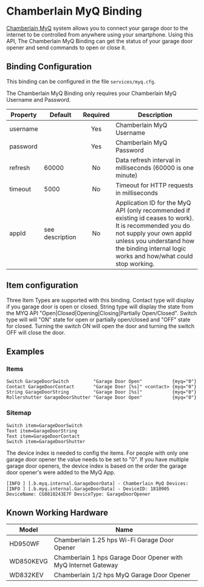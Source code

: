 # Chamberlain MyQ Binding

[Chamberlain MyQ](http://www.chamberlain.com/smartphone-control-products/myq-smartphone-control) system allows you to connect your garage door to the internet to be controlled from anywhere using your smartphone. Using this API, The Chamberlain MyQ Binding can get the status of your garage door opener and send commands to open or close it.

## Binding Configuration

This binding can be configured in the file `services/myq.cfg`.

The Chamberlain MyQ Binding only requires your Chamberlain MyQ Username and Password.

| Property | Default | Required | Description |
|----------|---------|:--------:|-------------|
| username |         |   Yes    | Chamberlain MyQ Username |
| password |         |   Yes    | Chamberlain MyQ Password |
| refresh  | 60000   |   No     | Data refresh interval in milliseconds (60000 is one minute) |
| timeout  | 5000    |   No     | Timeout for HTTP requests in milliseconds |
| appId    | see description | No | Application ID for the MyQ API (only recommended if existing id ceases to work). It is recommended you do not supply your own appId unless you understand how the binding internal logic works and how/what could stop working. | 

## Item configuration

Three Item Types are supported with this binding. Contact type will display if you garage door is open or closed. String type will display the state from the MYQ API "Open|Closed|Opening|Closing|Partially Open/Closed". Switch type will will  "ON" state for open or partially open/closed  and "OFF" state for closed. Turning the switch ON will open the door and turning the switch OFF will close the door.

## Examples

### Items

```
Switch GarageDoorSwitch         "Garage Door Open"           {myq="0"}
Contact GarageDoorContact       "Garage Door [%s]" <contact> {myq="0"}
String GarageDoorString         "Garage Door [%s]"           {myq="0"}
Rollershutter GarageDoorShutter "Garage Door Open"           {myq="0"}
```

### Sitemap

```
Switch item=GarageDoorSwitch
Text item=GarageDoorString
Text item=GarageDoorContact
Switch item=GarageDoorShutter
```

The device index is needed to config the items. For people with only one garage door opener the value needs to be set to "0". If you have multiple garage door openers, the device index is based on the order the garage door opener's were added to the MyQ App. 

```
[INFO ] [.b.myq.internal.GarageDoorData] - Chamberlain MyQ Devices:
[INFO ] [.b.myq.internal.GarageDoorData] - DeviceID: 1810905 DeviceName: CG0810243E7F DeviceType: GarageDoorOpener 
```

## Known Working Hardware

| Model     | Name |
|-----------|------|
| HD950WF   | Chamberlain 1.25 hps Wi-Fi Garage Door Opener |
| WD850KEVG | Chamberlain 1 hps Garage Door Opener with MyQ Internet Gateway |
| WD832KEV  | Chamberlain 1/2 hps MyQ Garage Door Opener |

